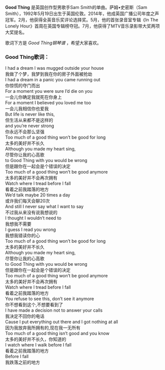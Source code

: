 

**Good Thing** 是英国创作型男歌手Sam Smith的单曲。萨姆•史密斯（Sam
Smith），1992年5月19日出生于英国伦敦。2014年，他成英国广播公司年度之声冠军。2月，他获得全英音乐奖评论选择奖。5月，他的首张录音室专辑《In
The Lonely Hour》首周在英国专辑榜夺冠。7月，他获得了MTV音乐录影带大奖两项大奖提名。

  
歌词下方是 _Good Thing钢琴谱_ ，希望大家喜欢。

### Good Thing歌词：

I had a dream I was mugged outside your house  
我做了个梦，我梦到我在你的房子外面被抢劫  
I had a dream in a panic you came running out  
你惊慌的夺门而出  
For a moment you were sure I’d die on you  
一会儿你确定我就死在你身上  
For a moment I believed you loved me too  
一会儿我相信你也爱我  
But life is never like this,  
但生活从来都不是这样的  
and you’re never strong  
你永远不会那么坚强  
Too much of a good thing won’t be good for long  
太多的美好并不长久  
Although you made my heart sing,  
尽管你让我的心高歌  
to Good Thing with you would be wrong  
但是跟你在一起会是个错误的决定  
Too much of a good thing won’t be good anymore  
太多的美好并不会再次拥有  
Watch where I tread before I fall  
看着之前我踏落的地方  
We’d talk maybe 20 times a day  
或许我们每天会聊20次  
And still I never say what I want to say  
不过我从来没有说我想说的  
I thought I wouldn’t need to  
我想我不需要  
I guess I read you wrong  
我想我错读你的心  
Too much of a good thing won’t be good for long  
太多的美好并不长久  
Although you made my heart sing,  
尽管你让我的心高歌  
to Good Thing with you would be wrong  
但是跟你在一起会是个错误的决定  
Too much of a good thing won’t be good anymore  
太多的美好并不会再次拥有  
Watch where I tread before I fall  
看着之前我踏落的地方  
You refuse to see this, don’t see it anymore  
你不想看到这个,不想要看到了  
I have made a decision not to answer your calls  
我决定不回你的电话  
Cause I put everything out there and I got nothing at all  
因为我放弃我所拥有的,现在我一无所有  
Too much of a good thing isn’t good and you know  
太多的美好并不长久，你知道的  
I watch where I walk before I fall  
看着之前我踏落的地方  
Before I fall  
我跌落之前的地方

